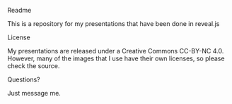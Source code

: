 Readme

This is a repository for my presentations that have been done in reveal.js

License

My presentations are released under a Creative Commons CC-BY-NC 4.0. However, many of the images that I use have their own licenses, so please check the source.

Questions?

Just message me.